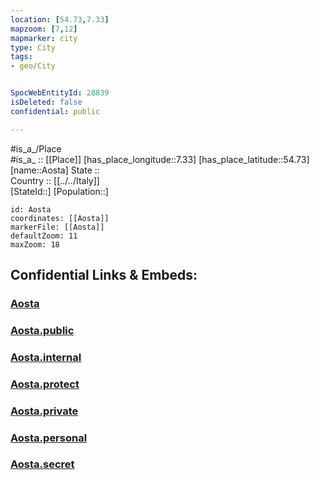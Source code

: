```yaml
---
location: [54.73,7.33] 
mapzoom: [7,12] 
mapmarker: city 
type: City
tags:
- geo/City


SpocWebEntityId: 28839
isDeleted: false
confidential: public

---
```

#is_a_/Place  
#is_a_ :: [[Place]] 
[has_place_longitude::7.33] 
[has_place_latitude::54.73] 
[name::Aosta] 
State ::  
Country :: [[../../Italy]]  
[StateId::] 
[Population::] 



```leaflet
id: Aosta
coordinates: [[Aosta]] 
markerFile: [[Aosta]] 
defaultZoom: 11 
maxZoom: 18
```


## Confidential Links & Embeds: 

### [Aosta](/_Standards/Earth/Continent/Europe/Europe~South/Italy/City/Aosta.md) 

### [Aosta.public](/_public/Earth/Continent/Europe/Europe~South/Italy/City/Aosta.public.md) 

### [Aosta.internal](/_internal/Earth/Continent/Europe/Europe~South/Italy/City/Aosta.internal.md) 

### [Aosta.protect](/_protect/Earth/Continent/Europe/Europe~South/Italy/City/Aosta.protect.md) 

### [Aosta.private](/_private/Earth/Continent/Europe/Europe~South/Italy/City/Aosta.private.md) 

### [Aosta.personal](/_personal/Earth/Continent/Europe/Europe~South/Italy/City/Aosta.personal.md) 

### [Aosta.secret](/_secret/Earth/Continent/Europe/Europe~South/Italy/City/Aosta.secret.md)

